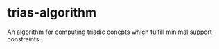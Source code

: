 trias-algorithm
===============

An algorithm for computing triadic conepts which fulfill minimal support constraints.